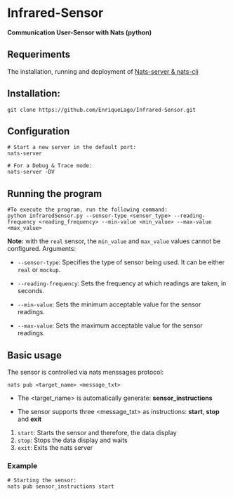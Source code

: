 # Infrared-Sensor
**Communication User-Sensor with Nats (python)**

## Requeriments
The installation, running and deployment of [Nats-server & nats-cli](https://github.com/nats-io)

## Installation:
`git clone https://github.com/EnriqueLago/Infrared-Sensor.git`

## Configuration
```
# Start a new server in the default port:
nats-server

# For a Debug & Trace mode:
nats-server -DV
```
## Running the program
```
#To execute the program, run the following command:
python infraredSensor.py --sensor-type <sensor_type> --reading-frequency <reading_frequency> --min-value <min_value> --max-value <max_value>
```
**Note:** with the `real` sensor, the `min_value` and `max_value` values cannot be configured.
Arguments:
- `--sensor-type`: Specifies the type of sensor being used. It can be either `real` or `mockup`.
* `--reading-frequency`: Sets the frequency at which readings are taken, in seconds.
+ `--min-value`: Sets the minimum acceptable value for the sensor readings.
- `--max-value`: Sets the maximum acceptable value for the sensor readings.

## Basic usage
The sensor is controlled via nats menssages protocol: 

`nats pub <target_name> <message_txt>`

- The <target_name> is automatically generate: **sensor_instructions**
* The sensor supports three <message_txt> as instructions: **start**, **stop** and **exit**
1. `start`: Starts the sensor and therefore, the data display
2. `stop`: Stops the data display and waits
3. `exit`: Exits the nats server

### Example
```
# Starting the sensor:
nats pub sensor_instructions start
```

